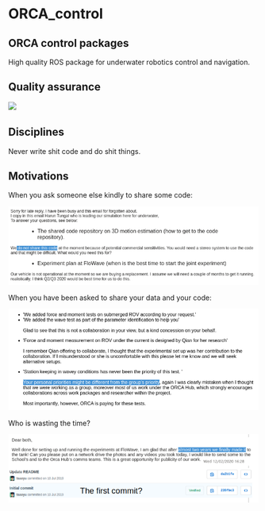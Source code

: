 # ORCA_control

## ORCA control packages

High quality ROS package for underwater robotics control and navigation.

## Quality assurance

![](https://github.com/tsaoyu/ORCA_control/workflows/CI/badge.svg)

## Disciplines

Never write shit code and do shit things.

## Motivations

When you ask someone else kindly to share some code:

![](images/when_you_ask.png)

When you have been asked to share your data and your code:

![](images/when_you_have_been_asked.png)

Who is wasting the time?

![](images/who_is_wasting_time.png)
